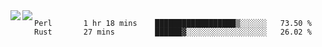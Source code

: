 <a href="https://github.com/anuraghazra/github-readme-stats">
  <img align="left" src="https://github-readme-stats.vercel.app/api?username=kfly8&count_private=true&show_icons=true&theme=calm" />
</a>
<a href="https://github.com/anuraghazra/github-readme-stats">
  <img align="left" src="https://github-readme-stats.vercel.app/api/top-langs/?username=kfly8&theme=calm&hide=HTML&exclude_repo=is3q-cr" />
</a>

<!--START_SECTION:waka-->
```text
Perl       1 hr 18 mins    ██████████████████▒░░░░░░   73.50 % 
Rust       27 mins         ██████▓░░░░░░░░░░░░░░░░░░   26.02 % 
```
<!--END_SECTION:waka-->
